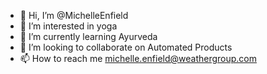 - 👋 Hi, I’m @MichelleEnfield
- 👀 I’m interested in yoga
- 🌱 I’m currently learning Ayurveda 
- 💞️ I’m looking to collaborate on Automated Products
- 📫 How to reach me michelle.enfield@weathergroup.com

<!---
MichelleEnfield/MichelleEnfield is a ✨ special ✨ repository because its `README.md` (this file) appears on your GitHub profile.
You can click the Preview link to take a look at your changes.
--->
